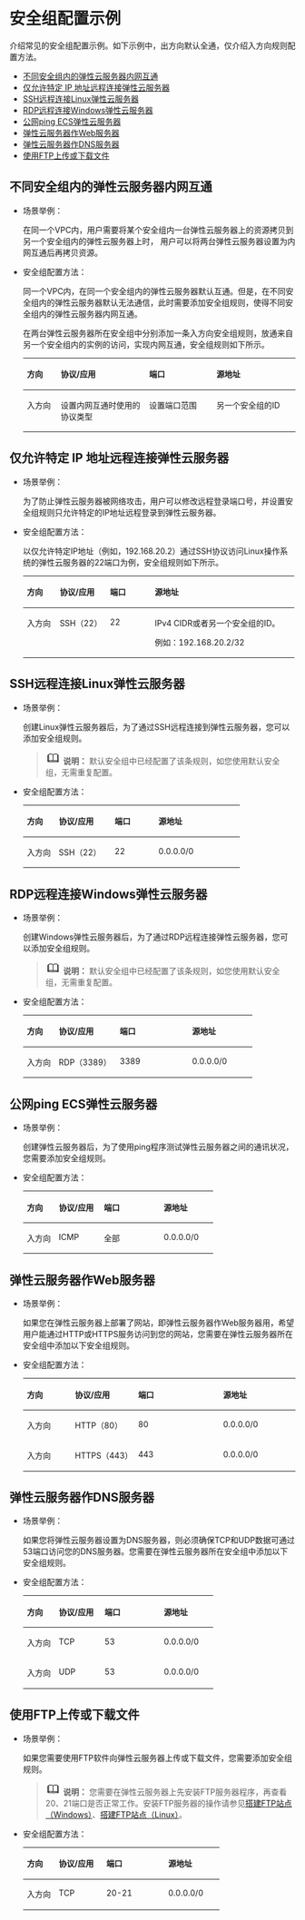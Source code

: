 # 安全组配置示例<a name="ZH-CN_TOPIC_0140323152"></a>

介绍常见的安全组配置示例。如下示例中，出方向默认全通，仅介绍入方向规则配置方法。

-   [不同安全组内的弹性云服务器内网互通](#zh-cn_topic_0118534011_section14197522283)
-   [仅允许特定 IP 地址远程连接弹性云服务器](#zh-cn_topic_0118534011_section17693183118306)
-   [SSH远程连接Linux弹性云服务器](#zh-cn_topic_0118534011_section115069253338)
-   [RDP远程连接Windows弹性云服务器](#zh-cn_topic_0118534011_section168046312349)
-   [公网ping ECS弹性云服务器](#zh-cn_topic_0118534011_section34721049193411)
-   [弹性云服务器作Web服务器](#zh-cn_topic_0118534011_section1517991516357)
-   [弹性云服务器作DNS服务器](#zh-cn_topic_0118534011_section2910346123520)
-   [使用FTP上传或下载文件](#zh-cn_topic_0118534011_section5964121693610)

## 不同安全组内的弹性云服务器内网互通<a name="zh-cn_topic_0118534011_section14197522283"></a>

-   场景举例：

    在同一个VPC内，用户需要将某个安全组内一台弹性云服务器上的资源拷贝到另一个安全组内的弹性云服务器上时， 用户可以将两台弹性云服务器设置为内网互通后再拷贝资源。

-   安全组配置方法：

    同一个VPC内，在同一个安全组内的弹性云服务器默认互通。但是，在不同安全组内的弹性云服务器默认无法通信，此时需要添加安全组规则，使得不同安全组内的弹性云服务器内网互通。

    在两台弹性云服务器所在安全组中分别添加一条入方向安全组规则，放通来自另一个安全组内的实例的访问，实现内网互通，安全组规则如下所示。

    <a name="zh-cn_topic_0118534011_table854766319358"></a>
    <table><thead align="left"><tr id="zh-cn_topic_0118534011_row2051403019358"><th class="cellrowborder" valign="top" width="12.4%" id="mcps1.1.5.1.1"><p id="zh-cn_topic_0118534011_p3928016319358"><a name="zh-cn_topic_0118534011_p3928016319358"></a><a name="zh-cn_topic_0118534011_p3928016319358"></a>方向</p>
    </th>
    <th class="cellrowborder" valign="top" width="32.43%" id="mcps1.1.5.1.2"><p id="zh-cn_topic_0118534011_p5102371419358"><a name="zh-cn_topic_0118534011_p5102371419358"></a><a name="zh-cn_topic_0118534011_p5102371419358"></a>协议/应用</p>
    </th>
    <th class="cellrowborder" valign="top" width="24.7%" id="mcps1.1.5.1.3"><p id="zh-cn_topic_0118534011_p2415644494621"><a name="zh-cn_topic_0118534011_p2415644494621"></a><a name="zh-cn_topic_0118534011_p2415644494621"></a>端口</p>
    </th>
    <th class="cellrowborder" valign="top" width="30.470000000000002%" id="mcps1.1.5.1.4"><p id="zh-cn_topic_0118534011_p1911210519358"><a name="zh-cn_topic_0118534011_p1911210519358"></a><a name="zh-cn_topic_0118534011_p1911210519358"></a>源地址</p>
    </th>
    </tr>
    </thead>
    <tbody><tr id="zh-cn_topic_0118534011_row3779122419358"><td class="cellrowborder" valign="top" width="12.4%" headers="mcps1.1.5.1.1 "><p id="zh-cn_topic_0118534011_p4808290419358"><a name="zh-cn_topic_0118534011_p4808290419358"></a><a name="zh-cn_topic_0118534011_p4808290419358"></a>入方向</p>
    </td>
    <td class="cellrowborder" valign="top" width="32.43%" headers="mcps1.1.5.1.2 "><p id="zh-cn_topic_0118534011_p4119033619358"><a name="zh-cn_topic_0118534011_p4119033619358"></a><a name="zh-cn_topic_0118534011_p4119033619358"></a>设置内网互通时使用的协议类型</p>
    </td>
    <td class="cellrowborder" valign="top" width="24.7%" headers="mcps1.1.5.1.3 "><p id="zh-cn_topic_0118534011_p4640703694621"><a name="zh-cn_topic_0118534011_p4640703694621"></a><a name="zh-cn_topic_0118534011_p4640703694621"></a>设置端口范围</p>
    </td>
    <td class="cellrowborder" valign="top" width="30.470000000000002%" headers="mcps1.1.5.1.4 "><p id="zh-cn_topic_0118534011_p6027368919358"><a name="zh-cn_topic_0118534011_p6027368919358"></a><a name="zh-cn_topic_0118534011_p6027368919358"></a>另一个安全组的ID</p>
    </td>
    </tr>
    </tbody>
    </table>


## 仅允许特定 IP 地址远程连接弹性云服务器<a name="zh-cn_topic_0118534011_section17693183118306"></a>

-   场景举例：

    为了防止弹性云服务器被网络攻击，用户可以修改远程登录端口号，并设置安全组规则只允许特定的IP地址远程登录到弹性云服务器。

-   安全组配置方法：

    以仅允许特定IP地址（例如，192.168.20.2）通过SSH协议访问Linux操作系统的弹性云服务器的22端口为例，安全组规则如下所示。

    <a name="zh-cn_topic_0118534011_table2497622119555"></a>
    <table><thead align="left"><tr id="zh-cn_topic_0118534011_row407563919555"><th class="cellrowborder" valign="top" width="12.04120412041204%" id="mcps1.1.5.1.1"><p id="zh-cn_topic_0118534011_p181361106345"><a name="zh-cn_topic_0118534011_p181361106345"></a><a name="zh-cn_topic_0118534011_p181361106345"></a>方向</p>
    </th>
    <th class="cellrowborder" valign="top" width="18.51185118511851%" id="mcps1.1.5.1.2"><p id="zh-cn_topic_0118534011_p6169135719555"><a name="zh-cn_topic_0118534011_p6169135719555"></a><a name="zh-cn_topic_0118534011_p6169135719555"></a>协议/应用</p>
    </th>
    <th class="cellrowborder" valign="top" width="16.53165316531653%" id="mcps1.1.5.1.3"><p id="zh-cn_topic_0118534011_p2343829819555"><a name="zh-cn_topic_0118534011_p2343829819555"></a><a name="zh-cn_topic_0118534011_p2343829819555"></a>端口</p>
    </th>
    <th class="cellrowborder" valign="top" width="52.91529152915292%" id="mcps1.1.5.1.4"><p id="zh-cn_topic_0118534011_p1945401819555"><a name="zh-cn_topic_0118534011_p1945401819555"></a><a name="zh-cn_topic_0118534011_p1945401819555"></a>源地址</p>
    </th>
    </tr>
    </thead>
    <tbody><tr id="zh-cn_topic_0118534011_row3227161019555"><td class="cellrowborder" valign="top" width="12.04120412041204%" headers="mcps1.1.5.1.1 "><p id="zh-cn_topic_0118534011_p313671093414"><a name="zh-cn_topic_0118534011_p313671093414"></a><a name="zh-cn_topic_0118534011_p313671093414"></a>入方向</p>
    </td>
    <td class="cellrowborder" valign="top" width="18.51185118511851%" headers="mcps1.1.5.1.2 "><p id="zh-cn_topic_0118534011_p6386359419555"><a name="zh-cn_topic_0118534011_p6386359419555"></a><a name="zh-cn_topic_0118534011_p6386359419555"></a>SSH（22）</p>
    </td>
    <td class="cellrowborder" valign="top" width="16.53165316531653%" headers="mcps1.1.5.1.3 "><p id="zh-cn_topic_0118534011_p4840629219555"><a name="zh-cn_topic_0118534011_p4840629219555"></a><a name="zh-cn_topic_0118534011_p4840629219555"></a>22</p>
    </td>
    <td class="cellrowborder" valign="top" width="52.91529152915292%" headers="mcps1.1.5.1.4 "><p id="zh-cn_topic_0118534011_p2859561419555"><a name="zh-cn_topic_0118534011_p2859561419555"></a><a name="zh-cn_topic_0118534011_p2859561419555"></a>IPv4 CIDR或者另一个安全组的ID。</p>
    <p id="zh-cn_topic_0118534011_p62410334191747"><a name="zh-cn_topic_0118534011_p62410334191747"></a><a name="zh-cn_topic_0118534011_p62410334191747"></a>例如：192.168.20.2/32</p>
    </td>
    </tr>
    </tbody>
    </table>


## SSH远程连接Linux弹性云服务器<a name="zh-cn_topic_0118534011_section115069253338"></a>

-   场景举例：

    创建Linux弹性云服务器后，为了通过SSH远程连接到弹性云服务器，您可以添加安全组规则。

    >![](public_sys-resources/icon-note.gif) **说明：** 
    >默认安全组中已经配置了该条规则，如您使用默认安全组，无需重复配置。

-   安全组配置方法：

    <a name="zh-cn_topic_0118534011_table16351717123312"></a>
    <table><thead align="left"><tr id="zh-cn_topic_0118534011_row19634417153313"><th class="cellrowborder" valign="top" width="14.649999999999999%" id="mcps1.1.5.1.1"><p id="zh-cn_topic_0118534011_p96349178332"><a name="zh-cn_topic_0118534011_p96349178332"></a><a name="zh-cn_topic_0118534011_p96349178332"></a>方向</p>
    </th>
    <th class="cellrowborder" valign="top" width="25.779999999999998%" id="mcps1.1.5.1.2"><p id="zh-cn_topic_0118534011_p0634141717339"><a name="zh-cn_topic_0118534011_p0634141717339"></a><a name="zh-cn_topic_0118534011_p0634141717339"></a>协议/应用</p>
    </th>
    <th class="cellrowborder" valign="top" width="20.22%" id="mcps1.1.5.1.3"><p id="zh-cn_topic_0118534011_p19634717103313"><a name="zh-cn_topic_0118534011_p19634717103313"></a><a name="zh-cn_topic_0118534011_p19634717103313"></a>端口</p>
    </th>
    <th class="cellrowborder" valign="top" width="39.35%" id="mcps1.1.5.1.4"><p id="zh-cn_topic_0118534011_p166348179336"><a name="zh-cn_topic_0118534011_p166348179336"></a><a name="zh-cn_topic_0118534011_p166348179336"></a>源地址</p>
    </th>
    </tr>
    </thead>
    <tbody><tr id="zh-cn_topic_0118534011_row17635217123314"><td class="cellrowborder" valign="top" width="14.649999999999999%" headers="mcps1.1.5.1.1 "><p id="zh-cn_topic_0118534011_p863501710331"><a name="zh-cn_topic_0118534011_p863501710331"></a><a name="zh-cn_topic_0118534011_p863501710331"></a>入方向</p>
    </td>
    <td class="cellrowborder" valign="top" width="25.779999999999998%" headers="mcps1.1.5.1.2 "><p id="zh-cn_topic_0118534011_p1663551718336"><a name="zh-cn_topic_0118534011_p1663551718336"></a><a name="zh-cn_topic_0118534011_p1663551718336"></a>SSH（22）</p>
    </td>
    <td class="cellrowborder" valign="top" width="20.22%" headers="mcps1.1.5.1.3 "><p id="zh-cn_topic_0118534011_p5635417133313"><a name="zh-cn_topic_0118534011_p5635417133313"></a><a name="zh-cn_topic_0118534011_p5635417133313"></a>22</p>
    </td>
    <td class="cellrowborder" valign="top" width="39.35%" headers="mcps1.1.5.1.4 "><p id="zh-cn_topic_0118534011_p166353177333"><a name="zh-cn_topic_0118534011_p166353177333"></a><a name="zh-cn_topic_0118534011_p166353177333"></a>0.0.0.0/0</p>
    </td>
    </tr>
    </tbody>
    </table>


## RDP远程连接Windows弹性云服务器<a name="zh-cn_topic_0118534011_section168046312349"></a>

-   场景举例：

    创建Windows弹性云服务器后，为了通过RDP远程连接弹性云服务器，您可以添加安全组规则。

    >![](public_sys-resources/icon-note.gif) **说明：** 
    >默认安全组中已经配置了该条规则，如您使用默认安全组，无需重复配置。

-   安全组配置方法：

    <a name="zh-cn_topic_0118534011_table129650323711"></a>
    <table><thead align="left"><tr id="zh-cn_topic_0118534011_row145116433715"><th class="cellrowborder" valign="top" width="13.84%" id="mcps1.1.5.1.1"><p id="zh-cn_topic_0118534011_p155113453713"><a name="zh-cn_topic_0118534011_p155113453713"></a><a name="zh-cn_topic_0118534011_p155113453713"></a>方向</p>
    </th>
    <th class="cellrowborder" valign="top" width="26.590000000000003%" id="mcps1.1.5.1.2"><p id="zh-cn_topic_0118534011_p165113443717"><a name="zh-cn_topic_0118534011_p165113443717"></a><a name="zh-cn_topic_0118534011_p165113443717"></a>协议/应用</p>
    </th>
    <th class="cellrowborder" valign="top" width="31.47%" id="mcps1.1.5.1.3"><p id="zh-cn_topic_0118534011_p155214163719"><a name="zh-cn_topic_0118534011_p155214163719"></a><a name="zh-cn_topic_0118534011_p155214163719"></a>端口</p>
    </th>
    <th class="cellrowborder" valign="top" width="28.1%" id="mcps1.1.5.1.4"><p id="zh-cn_topic_0118534011_p952142371"><a name="zh-cn_topic_0118534011_p952142371"></a><a name="zh-cn_topic_0118534011_p952142371"></a>源地址</p>
    </th>
    </tr>
    </thead>
    <tbody><tr id="zh-cn_topic_0118534011_row18528416375"><td class="cellrowborder" valign="top" width="13.84%" headers="mcps1.1.5.1.1 "><p id="zh-cn_topic_0118534011_p8521445370"><a name="zh-cn_topic_0118534011_p8521445370"></a><a name="zh-cn_topic_0118534011_p8521445370"></a>入方向</p>
    </td>
    <td class="cellrowborder" valign="top" width="26.590000000000003%" headers="mcps1.1.5.1.2 "><p id="zh-cn_topic_0118534011_p452446375"><a name="zh-cn_topic_0118534011_p452446375"></a><a name="zh-cn_topic_0118534011_p452446375"></a>RDP（3389）</p>
    </td>
    <td class="cellrowborder" valign="top" width="31.47%" headers="mcps1.1.5.1.3 "><p id="zh-cn_topic_0118534011_p125215413371"><a name="zh-cn_topic_0118534011_p125215413371"></a><a name="zh-cn_topic_0118534011_p125215413371"></a>3389</p>
    </td>
    <td class="cellrowborder" valign="top" width="28.1%" headers="mcps1.1.5.1.4 "><p id="zh-cn_topic_0118534011_p155219414376"><a name="zh-cn_topic_0118534011_p155219414376"></a><a name="zh-cn_topic_0118534011_p155219414376"></a>0.0.0.0/0</p>
    </td>
    </tr>
    </tbody>
    </table>


## 公网ping ECS弹性云服务器<a name="zh-cn_topic_0118534011_section34721049193411"></a>

-   场景举例：

    创建弹性云服务器后，为了使用ping程序测试弹性云服务器之间的通讯状况，您需要添加安全组规则。

-   安全组配置方法：

    <a name="zh-cn_topic_0118534011_table810055173719"></a>
    <table><thead align="left"><tr id="zh-cn_topic_0118534011_row0160051103719"><th class="cellrowborder" valign="top" width="16.7%" id="mcps1.1.5.1.1"><p id="zh-cn_topic_0118534011_p2160251153718"><a name="zh-cn_topic_0118534011_p2160251153718"></a><a name="zh-cn_topic_0118534011_p2160251153718"></a>方向</p>
    </th>
    <th class="cellrowborder" valign="top" width="23.73%" id="mcps1.1.5.1.2"><p id="zh-cn_topic_0118534011_p141601751113715"><a name="zh-cn_topic_0118534011_p141601751113715"></a><a name="zh-cn_topic_0118534011_p141601751113715"></a>协议/应用</p>
    </th>
    <th class="cellrowborder" valign="top" width="31.47%" id="mcps1.1.5.1.3"><p id="zh-cn_topic_0118534011_p14160165111379"><a name="zh-cn_topic_0118534011_p14160165111379"></a><a name="zh-cn_topic_0118534011_p14160165111379"></a>端口</p>
    </th>
    <th class="cellrowborder" valign="top" width="28.1%" id="mcps1.1.5.1.4"><p id="zh-cn_topic_0118534011_p161601651183720"><a name="zh-cn_topic_0118534011_p161601651183720"></a><a name="zh-cn_topic_0118534011_p161601651183720"></a>源地址</p>
    </th>
    </tr>
    </thead>
    <tbody><tr id="zh-cn_topic_0118534011_row1216175110371"><td class="cellrowborder" valign="top" width="16.7%" headers="mcps1.1.5.1.1 "><p id="zh-cn_topic_0118534011_p5161175117373"><a name="zh-cn_topic_0118534011_p5161175117373"></a><a name="zh-cn_topic_0118534011_p5161175117373"></a>入方向</p>
    </td>
    <td class="cellrowborder" valign="top" width="23.73%" headers="mcps1.1.5.1.2 "><p id="zh-cn_topic_0118534011_p816119517376"><a name="zh-cn_topic_0118534011_p816119517376"></a><a name="zh-cn_topic_0118534011_p816119517376"></a>ICMP</p>
    </td>
    <td class="cellrowborder" valign="top" width="31.47%" headers="mcps1.1.5.1.3 "><p id="zh-cn_topic_0118534011_p11161205112375"><a name="zh-cn_topic_0118534011_p11161205112375"></a><a name="zh-cn_topic_0118534011_p11161205112375"></a>全部</p>
    </td>
    <td class="cellrowborder" valign="top" width="28.1%" headers="mcps1.1.5.1.4 "><p id="zh-cn_topic_0118534011_p1316155143713"><a name="zh-cn_topic_0118534011_p1316155143713"></a><a name="zh-cn_topic_0118534011_p1316155143713"></a>0.0.0.0/0</p>
    </td>
    </tr>
    </tbody>
    </table>


## 弹性云服务器作Web服务器<a name="zh-cn_topic_0118534011_section1517991516357"></a>

-   场景举例：

    如果您在弹性云服务器上部署了网站，即弹性云服务器作Web服务器用，希望用户能通过HTTP或HTTPS服务访问到您的网站，您需要在弹性云服务器所在安全组中添加以下安全组规则。

-   安全组配置方法：

    <a name="zh-cn_topic_0118534011_table30323767195135"></a>
    <table><thead align="left"><tr id="zh-cn_topic_0118534011_row15770184195135"><th class="cellrowborder" valign="top" width="17.611761176117614%" id="mcps1.1.5.1.1"><p id="zh-cn_topic_0118534011_p53423553195135"><a name="zh-cn_topic_0118534011_p53423553195135"></a><a name="zh-cn_topic_0118534011_p53423553195135"></a>方向</p>
    </th>
    <th class="cellrowborder" valign="top" width="23.17231723172317%" id="mcps1.1.5.1.2"><p id="zh-cn_topic_0118534011_p2316559195135"><a name="zh-cn_topic_0118534011_p2316559195135"></a><a name="zh-cn_topic_0118534011_p2316559195135"></a>协议/应用</p>
    </th>
    <th class="cellrowborder" valign="top" width="31.203120312031203%" id="mcps1.1.5.1.3"><p id="zh-cn_topic_0118534011_p32340552195135"><a name="zh-cn_topic_0118534011_p32340552195135"></a><a name="zh-cn_topic_0118534011_p32340552195135"></a>端口</p>
    </th>
    <th class="cellrowborder" valign="top" width="28.012801280128013%" id="mcps1.1.5.1.4"><p id="zh-cn_topic_0118534011_p2339084195135"><a name="zh-cn_topic_0118534011_p2339084195135"></a><a name="zh-cn_topic_0118534011_p2339084195135"></a>源地址</p>
    </th>
    </tr>
    </thead>
    <tbody><tr id="zh-cn_topic_0118534011_row55248116195135"><td class="cellrowborder" valign="top" width="17.611761176117614%" headers="mcps1.1.5.1.1 "><p id="zh-cn_topic_0118534011_p27918930195135"><a name="zh-cn_topic_0118534011_p27918930195135"></a><a name="zh-cn_topic_0118534011_p27918930195135"></a>入方向</p>
    </td>
    <td class="cellrowborder" valign="top" width="23.17231723172317%" headers="mcps1.1.5.1.2 "><p id="zh-cn_topic_0118534011_p45912425195135"><a name="zh-cn_topic_0118534011_p45912425195135"></a><a name="zh-cn_topic_0118534011_p45912425195135"></a>HTTP（80）</p>
    </td>
    <td class="cellrowborder" valign="top" width="31.203120312031203%" headers="mcps1.1.5.1.3 "><p id="zh-cn_topic_0118534011_p46840856195135"><a name="zh-cn_topic_0118534011_p46840856195135"></a><a name="zh-cn_topic_0118534011_p46840856195135"></a>80</p>
    </td>
    <td class="cellrowborder" valign="top" width="28.012801280128013%" headers="mcps1.1.5.1.4 "><p id="zh-cn_topic_0118534011_p36012962195135"><a name="zh-cn_topic_0118534011_p36012962195135"></a><a name="zh-cn_topic_0118534011_p36012962195135"></a>0.0.0.0/0</p>
    </td>
    </tr>
    <tr id="zh-cn_topic_0118534011_row5566305020026"><td class="cellrowborder" valign="top" width="17.611761176117614%" headers="mcps1.1.5.1.1 "><p id="zh-cn_topic_0118534011_p4461017620026"><a name="zh-cn_topic_0118534011_p4461017620026"></a><a name="zh-cn_topic_0118534011_p4461017620026"></a>入方向</p>
    </td>
    <td class="cellrowborder" valign="top" width="23.17231723172317%" headers="mcps1.1.5.1.2 "><p id="zh-cn_topic_0118534011_p3120540920026"><a name="zh-cn_topic_0118534011_p3120540920026"></a><a name="zh-cn_topic_0118534011_p3120540920026"></a>HTTPS（443）</p>
    </td>
    <td class="cellrowborder" valign="top" width="31.203120312031203%" headers="mcps1.1.5.1.3 "><p id="zh-cn_topic_0118534011_p5665449220026"><a name="zh-cn_topic_0118534011_p5665449220026"></a><a name="zh-cn_topic_0118534011_p5665449220026"></a>443</p>
    </td>
    <td class="cellrowborder" valign="top" width="28.012801280128013%" headers="mcps1.1.5.1.4 "><p id="zh-cn_topic_0118534011_p2561110020026"><a name="zh-cn_topic_0118534011_p2561110020026"></a><a name="zh-cn_topic_0118534011_p2561110020026"></a>0.0.0.0/0</p>
    </td>
    </tr>
    </tbody>
    </table>


## 弹性云服务器作DNS服务器<a name="zh-cn_topic_0118534011_section2910346123520"></a>

-   场景举例：

    如果您将弹性云服务器设置为DNS服务器，则必须确保TCP和UDP数据可通过53端口访问您的DNS服务器。您需要在弹性云服务器所在安全组中添加以下安全组规则。

-   安全组配置方法：

    <a name="zh-cn_topic_0118534011_table9719143933517"></a>
    <table><thead align="left"><tr id="zh-cn_topic_0118534011_row371953993514"><th class="cellrowborder" valign="top" width="16.711671167116712%" id="mcps1.1.5.1.1"><p id="zh-cn_topic_0118534011_p77202395359"><a name="zh-cn_topic_0118534011_p77202395359"></a><a name="zh-cn_topic_0118534011_p77202395359"></a>方向</p>
    </th>
    <th class="cellrowborder" valign="top" width="24.072407240724072%" id="mcps1.1.5.1.2"><p id="zh-cn_topic_0118534011_p107201939133514"><a name="zh-cn_topic_0118534011_p107201939133514"></a><a name="zh-cn_topic_0118534011_p107201939133514"></a>协议/应用</p>
    </th>
    <th class="cellrowborder" valign="top" width="31.203120312031203%" id="mcps1.1.5.1.3"><p id="zh-cn_topic_0118534011_p07201398353"><a name="zh-cn_topic_0118534011_p07201398353"></a><a name="zh-cn_topic_0118534011_p07201398353"></a>端口</p>
    </th>
    <th class="cellrowborder" valign="top" width="28.012801280128013%" id="mcps1.1.5.1.4"><p id="zh-cn_topic_0118534011_p157201239183513"><a name="zh-cn_topic_0118534011_p157201239183513"></a><a name="zh-cn_topic_0118534011_p157201239183513"></a>源地址</p>
    </th>
    </tr>
    </thead>
    <tbody><tr id="zh-cn_topic_0118534011_row87211239133515"><td class="cellrowborder" valign="top" width="16.711671167116712%" headers="mcps1.1.5.1.1 "><p id="zh-cn_topic_0118534011_p2721163963512"><a name="zh-cn_topic_0118534011_p2721163963512"></a><a name="zh-cn_topic_0118534011_p2721163963512"></a>入方向</p>
    </td>
    <td class="cellrowborder" valign="top" width="24.072407240724072%" headers="mcps1.1.5.1.2 "><p id="zh-cn_topic_0118534011_p16721163916353"><a name="zh-cn_topic_0118534011_p16721163916353"></a><a name="zh-cn_topic_0118534011_p16721163916353"></a>TCP</p>
    </td>
    <td class="cellrowborder" valign="top" width="31.203120312031203%" headers="mcps1.1.5.1.3 "><p id="zh-cn_topic_0118534011_p1672119392358"><a name="zh-cn_topic_0118534011_p1672119392358"></a><a name="zh-cn_topic_0118534011_p1672119392358"></a>53</p>
    </td>
    <td class="cellrowborder" valign="top" width="28.012801280128013%" headers="mcps1.1.5.1.4 "><p id="zh-cn_topic_0118534011_p672163953517"><a name="zh-cn_topic_0118534011_p672163953517"></a><a name="zh-cn_topic_0118534011_p672163953517"></a>0.0.0.0/0</p>
    </td>
    </tr>
    <tr id="zh-cn_topic_0118534011_row127214392355"><td class="cellrowborder" valign="top" width="16.711671167116712%" headers="mcps1.1.5.1.1 "><p id="zh-cn_topic_0118534011_p1721739123511"><a name="zh-cn_topic_0118534011_p1721739123511"></a><a name="zh-cn_topic_0118534011_p1721739123511"></a>入方向</p>
    </td>
    <td class="cellrowborder" valign="top" width="24.072407240724072%" headers="mcps1.1.5.1.2 "><p id="zh-cn_topic_0118534011_p207221139183518"><a name="zh-cn_topic_0118534011_p207221139183518"></a><a name="zh-cn_topic_0118534011_p207221139183518"></a>UDP</p>
    </td>
    <td class="cellrowborder" valign="top" width="31.203120312031203%" headers="mcps1.1.5.1.3 "><p id="zh-cn_topic_0118534011_p3722133933514"><a name="zh-cn_topic_0118534011_p3722133933514"></a><a name="zh-cn_topic_0118534011_p3722133933514"></a>53</p>
    </td>
    <td class="cellrowborder" valign="top" width="28.012801280128013%" headers="mcps1.1.5.1.4 "><p id="zh-cn_topic_0118534011_p3722439103510"><a name="zh-cn_topic_0118534011_p3722439103510"></a><a name="zh-cn_topic_0118534011_p3722439103510"></a>0.0.0.0/0</p>
    </td>
    </tr>
    </tbody>
    </table>


## 使用FTP上传或下载文件<a name="zh-cn_topic_0118534011_section5964121693610"></a>

-   场景举例：

    如果您需要使用FTP软件向弹性云服务器上传或下载文件，您需要添加安全组规则。

    >![](public_sys-resources/icon-note.gif) **说明：** 
    >您需要在弹性云服务器上先安装FTP服务器程序，再查看20、21端口是否正常工作。安装FTP服务器的操作请参见[搭建FTP站点（Windows）](https://support.huaweicloud.com/bestpractice-ecs/zh-cn_topic_0109733866.html)、[搭建FTP站点（Linux）](https://support.huaweicloud.com/bestpractice-ecs/zh-cn_topic_0115828034.html)。

-   安全组配置方法：

    <a name="zh-cn_topic_0118534011_table8479153013395"></a>
    <table><thead align="left"><tr id="zh-cn_topic_0118534011_row1518203013392"><th class="cellrowborder" valign="top" width="16.17%" id="mcps1.1.5.1.1"><p id="zh-cn_topic_0118534011_p13518730193918"><a name="zh-cn_topic_0118534011_p13518730193918"></a><a name="zh-cn_topic_0118534011_p13518730193918"></a>方向</p>
    </th>
    <th class="cellrowborder" valign="top" width="24.26%" id="mcps1.1.5.1.2"><p id="zh-cn_topic_0118534011_p1651819306397"><a name="zh-cn_topic_0118534011_p1651819306397"></a><a name="zh-cn_topic_0118534011_p1651819306397"></a>协议/应用</p>
    </th>
    <th class="cellrowborder" valign="top" width="31.47%" id="mcps1.1.5.1.3"><p id="zh-cn_topic_0118534011_p175183303395"><a name="zh-cn_topic_0118534011_p175183303395"></a><a name="zh-cn_topic_0118534011_p175183303395"></a>端口</p>
    </th>
    <th class="cellrowborder" valign="top" width="28.1%" id="mcps1.1.5.1.4"><p id="zh-cn_topic_0118534011_p3518163053913"><a name="zh-cn_topic_0118534011_p3518163053913"></a><a name="zh-cn_topic_0118534011_p3518163053913"></a>源地址</p>
    </th>
    </tr>
    </thead>
    <tbody><tr id="zh-cn_topic_0118534011_row4519143013399"><td class="cellrowborder" valign="top" width="16.17%" headers="mcps1.1.5.1.1 "><p id="zh-cn_topic_0118534011_p13519123013393"><a name="zh-cn_topic_0118534011_p13519123013393"></a><a name="zh-cn_topic_0118534011_p13519123013393"></a>入方向</p>
    </td>
    <td class="cellrowborder" valign="top" width="24.26%" headers="mcps1.1.5.1.2 "><p id="zh-cn_topic_0118534011_p10519113063920"><a name="zh-cn_topic_0118534011_p10519113063920"></a><a name="zh-cn_topic_0118534011_p10519113063920"></a>TCP</p>
    </td>
    <td class="cellrowborder" valign="top" width="31.47%" headers="mcps1.1.5.1.3 "><p id="zh-cn_topic_0118534011_p5519930193917"><a name="zh-cn_topic_0118534011_p5519930193917"></a><a name="zh-cn_topic_0118534011_p5519930193917"></a>20-21</p>
    </td>
    <td class="cellrowborder" valign="top" width="28.1%" headers="mcps1.1.5.1.4 "><p id="zh-cn_topic_0118534011_p13519630123910"><a name="zh-cn_topic_0118534011_p13519630123910"></a><a name="zh-cn_topic_0118534011_p13519630123910"></a>0.0.0.0/0</p>
    </td>
    </tr>
    </tbody>
    </table>



